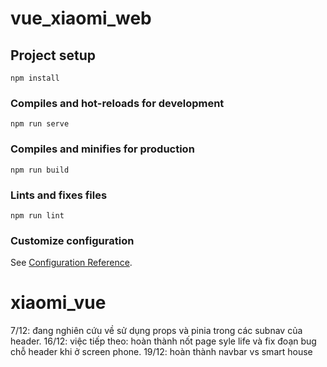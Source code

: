 # vue_xiaomi_web

## Project setup

```
npm install
```

### Compiles and hot-reloads for development

```
npm run serve
```

### Compiles and minifies for production

```
npm run build
```

### Lints and fixes files

```
npm run lint
```

### Customize configuration

See [Configuration Reference](https://cli.vuejs.org/config/).

# xiaomi_vue

7/12: đang nghiên cứu về sử dụng props và pinia trong các subnav của header.
16/12: việc tiếp theo: hoàn thành nốt page syle life và fix đoạn bug chỗ header khi ở screen phone.
19/12: hoàn thành navbar vs smart house
